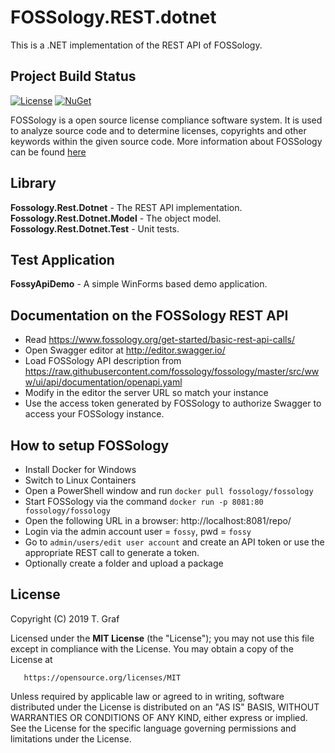 # FOSSology.REST.dotnet

This is a .NET implementation of the REST API of FOSSology.

## Project Build Status ##
[![License](https://img.shields.io/badge/license-MIT-blue.svg)](https://opensource.org/licenses/MIT)
[![NuGet](https://img.shields.io/badge/nuget%20package-v1.0.0-blue.svg)](https://www.nuget.org/packages/Fossology.Rest.Dotnet/)

FOSSology is a open source license compliance software system.
It is used to analyze source code and to determine licenses,
copyrights and other keywords within the given source code.
More information about FOSSology can be found [here](https://www.fossology.org/.)

## Library ##
**Fossology.Rest.Dotnet** - The REST API implementation.
**Fossology.Rest.Dotnet.Model** - The object model.
**Fossology.Rest.Dotnet.Test** - Unit tests.

## Test Application ##

**FossyApiDemo** - A simple WinForms based demo application.

## Documentation on the FOSSology REST API

* Read https://www.fossology.org/get-started/basic-rest-api-calls/
* Open Swagger editor at http://editor.swagger.io/
* Load FOSSology API description from 
  https://raw.githubusercontent.com/fossology/fossology/master/src/www/ui/api/documentation/openapi.yaml
* Modify in the editor the server URL so match your instance
* Use the access token generated by FOSSology to authorize
  Swagger to access your FOSSology instance.

## How to setup FOSSology

* Install Docker for Windows
* Switch to Linux Containers
* Open a PowerShell window and run 
  ```docker pull fossology/fossology```
* Start FOSSology via the command
  ```docker run -p 8081:80 fossology/fossology```
* Open the following URL in a browser: 
  http://localhost:8081/repo/
* Login via the admin account
  user = ```fossy```, pwd = ```fossy```
* Go to ```admin/users/edit user account``` and create an API token or
  use the appropriate REST call to generate a token.
* Optionally create a folder and upload a package 

## License

Copyright (C) 2019 T. Graf

Licensed under the **MIT License** (the "License");
you may not use this file except in compliance with the License.
You may obtain a copy of the License at

       https://opensource.org/licenses/MIT

Unless required by applicable law or agreed to in writing, software distributed under the License is distributed on an "AS IS" BASIS, WITHOUT WARRANTIES OR CONDITIONS OF ANY KIND, either express or implied.
See the License for the specific language governing permissions and limitations under the License.

